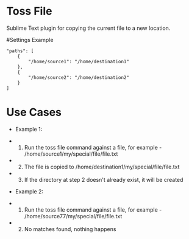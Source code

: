 # Toss File

Sublime Text plugin for copying the current file to a new location.


#Settings Example
```
"paths": [
    {
        "/home/source1": "/home/destination1"
    },
    {
        "/home/source2": "/home/destination2"
    }
]
```

# Use Cases

- Example 1:
- 1. Run the toss file command against a file, for example - /home/source1/my/special/file/file.txt
- 2. The file is copied to /home/destination1/my/special/file/file.txt
- 3. If the directory at step 2 doesn't already exist, it will be created

- Example 2:
- 1. Run the toss file command against a file, for example - /home/source77/my/special/file/file.txt
- 2. No matches found, nothing happens